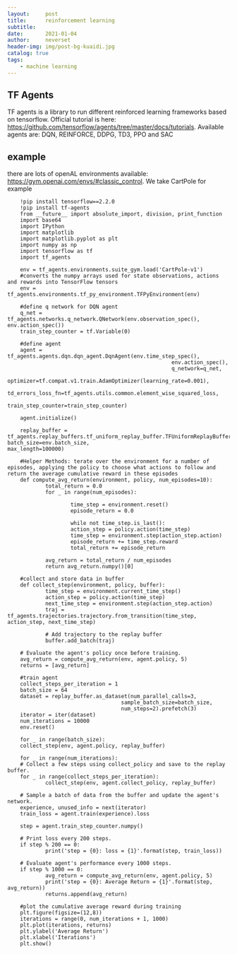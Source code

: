 ```yaml
---
layout:     post
title:      reinforcement learning
subtitle:   
date:       2021-01-04
author:     neverset
header-img: img/post-bg-kuaidi.jpg
catalog: true
tags:
    - machine learning
---
```


## TF Agents
TF agents is a library to run different reinforced learning frameworks based on tensorflow. Official tutorial is here: https://github.com/tensorflow/agents/tree/master/docs/tutorials.
Available agents are: DQN, REINFORCE, DDPG, TD3, PPO and SAC

## example
there are lots of openAL environments available: https://gym.openai.com/envs/#classic_control. We take CartPole for example

        !pip install tensorflow==2.2.0
        !pip install tf-agents
        from __future__ import absolute_import, division, print_function
        import base64
        import IPython
        import matplotlib
        import matplotlib.pyplot as plt
        import numpy as np
        import tensorflow as tf
        import tf_agents

        env = tf_agents.environments.suite_gym.load('CartPole-v1')
        #converts the numpy arrays used for state observations, actions and rewards into TensorFlow tensors
        env = tf_agents.environments.tf_py_environment.TFPyEnvironment(env)

        #define q network for DQN agent
        q_net = tf_agents.networks.q_network.QNetwork(env.observation_spec(), env.action_spec())
        train_step_counter = tf.Variable(0)

        #define agent
        agent = tf_agents.agents.dqn.dqn_agent.DqnAgent(env.time_step_spec(),
                                                        env.action_spec(),
                                                        q_network=q_net,
                                                        optimizer=tf.compat.v1.train.AdamOptimizer(learning_rate=0.001),
                                                        td_errors_loss_fn=tf_agents.utils.common.element_wise_squared_loss,
                                                        train_step_counter=train_step_counter)

        agent.initialize()

        replay_buffer = tf_agents.replay_buffers.tf_uniform_replay_buffer.TFUniformReplayBuffer(data_spec=agent.collect_data_spec,                                                              batch_size=env.batch_size,                                                                        max_length=100000)
                                                                                        
        #Helper Methods: terate over the environment for a number of episodes, applying the policy to choose what actions to follow and return the average cumulative reward in these episodes
        def compute_avg_return(environment, policy, num_episodes=10):
                total_return = 0.0
                for _ in range(num_episodes):

                        time_step = environment.reset()
                        episode_return = 0.0

                        while not time_step.is_last():
                        action_step = policy.action(time_step)
                        time_step = environment.step(action_step.action)
                        episode_return += time_step.reward
                        total_return += episode_return

                avg_return = total_return / num_episodes
                return avg_return.numpy()[0]

        #collect and store data in buffer
        def collect_step(environment, policy, buffer):
                time_step = environment.current_time_step()
                action_step = policy.action(time_step)
                next_time_step = environment.step(action_step.action)
                traj = tf_agents.trajectories.trajectory.from_transition(time_step, action_step, next_time_step)

                # Add trajectory to the replay buffer
                buffer.add_batch(traj)

        # Evaluate the agent's policy once before training.
        avg_return = compute_avg_return(env, agent.policy, 5)
        returns = [avg_return]

        #train agent
        collect_steps_per_iteration = 1
        batch_size = 64
        dataset = replay_buffer.as_dataset(num_parallel_calls=3, 
                                        sample_batch_size=batch_size, 
                                        num_steps=2).prefetch(3)
        iterator = iter(dataset)
        num_iterations = 10000
        env.reset()

        for _ in range(batch_size):
        collect_step(env, agent.policy, replay_buffer)

        for _ in range(num_iterations):
        # Collect a few steps using collect_policy and save to the replay buffer.
        for _ in range(collect_steps_per_iteration):
                collect_step(env, agent.collect_policy, replay_buffer)

        # Sample a batch of data from the buffer and update the agent's network.
        experience, unused_info = next(iterator)
        train_loss = agent.train(experience).loss

        step = agent.train_step_counter.numpy()

        # Print loss every 200 steps.
        if step % 200 == 0:
                print('step = {0}: loss = {1}'.format(step, train_loss))

        # Evaluate agent's performance every 1000 steps.
        if step % 1000 == 0:
                avg_return = compute_avg_return(env, agent.policy, 5)
                print('step = {0}: Average Return = {1}'.format(step, avg_return))
                returns.append(avg_return)

        #plot the cumulative average reward during training
        plt.figure(figsize=(12,8))
        iterations = range(0, num_iterations + 1, 1000)
        plt.plot(iterations, returns)
        plt.ylabel('Average Return')
        plt.xlabel('Iterations')
        plt.show()